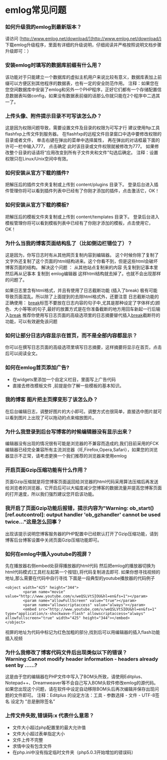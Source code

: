 # emlog常见问题 #

### 如何升级我的emlog到最新版本？ ###

请访问 [http://www.emlog.net/download/](http://www.emlog.net/download/) 下载emlog升级程序，里面有详细的升级说明，仔细阅读并严格按照说明文档步骤升级即可：）

### 安装emlog时填写的数据库前缀有什么用？ ###

该功能对于只能建立一个数据库的虚拟主机用户来说比较有意义，数据库表加上前缀可以方便区别其他程序的数据表，也有一定的安全防范作用。
注释：如果您在您空间数据库中安装了emlog和另外一个PHP程序，正好它们都有一个存储配置信息数据表叫做config，如果没有数据表前缀的话那么你就只能在2个程序中二选其一了。

### 上传头像、附件提示目录不可写该怎么办？ ###

这是因为权限问题导致，需要设置文件及目录的权限为可写才行
建议使用ftp工具flashfxp上传文件到服务器。
在flashfxp的远程文件目录窗口中选中要修改权限的目录或者文件，
单击右键在弹出的菜单中选择属性，
再在弹出的对话框最下面的许可一栏中输入777，
点击确定 此时该目录或文件权限就被修改为777。
如果修改整个目录的话请将“应用改变到所有子文件夹和文件”勾选后确定。
注释：设置权限只在Linux/Unix空间中有效。

### 如何安装从官方下载的插件? ###

把解压后的插件文件夹复制或上传到 content/plugins 目录下。
登录后台进入插件管理你将可以看到插件列表中已经有了你刚才添加的插件，点击激活它，OK！

### 如何安装从官方下载的模板? ###

把解压后的模板文件夹复制或上传到 content/templates 目录下。
登录后台进入模板管理你将可以看到模板列表中已经有了你刚才添加的模板，点击使用它，OK！

### 为什么当我的博客页面结构乱了（比如侧边栏错位了）？ ###

这是因为，你写日志时有从其他网页复制内容到编辑器。 这个时候你除了复制了文字外还复制了这个页面的html结构进来。这个你看不到，但是这些html会破坏博客页面的结构。 解决这个问题 ： 从其他站点复制来的内容 先复制到记事本里 然后再从记事本 复制到 emlog编辑器 这样html结构就去掉了。也就不会出现那样的问题了。

如果日志里含有html格式，并且有使用了日志截断功能 (插入了break) 极有可能导致页面混乱。所以除了上面提到的去除html格式外，还要注意 日志截断功能的正确使用：
[break](break.md)标签不要放在日志内容的句子中,尤其是那种设定了字体样式(颜色、大小等等)的句子,最好的放置方式是在你准备截断的地方用回车新起一行后输入[break](break.md)
推荐你使用写日志页面的高级选项里的日志摘要替代插入[break](break.md)截断符的功能，可以有效避免该问题

### 如何让部分日志内容显示在首页，而不是全部内容都显示？ ###

你可以在撰写日志页面的高级选项里填写日志摘要，这样摘要将显示在首页，点击后可以阅读全文。

### 如何在emlog首页添加广告? ###

  * 在widgets里添加一个自定义栏目，里面写上广告代码
  * 直接去修改模板文件 ,前提是你了解一些模板的基本知识。

### 我的博客 图片把主页撑变形了该怎么办？ ###

在后台编辑日志，调整好图片的大小即可。调整方式也很简单，直接选中图片就可以看到图片上出现了可以拖动的点来缩放图片。

### 为什么我登录到后台写博客的时候编辑器没有显示出来？ ###
编辑器没有出现的情况很有可能是浏览器的不兼容而造成的,我们目前采用的FCK编辑器已经完全兼容所有主流浏览器（IE,Firefox,Opera,Safari），如果您的浏览器显示不正常，请考虑更换一个我们推荐的浏览器来使用emlog

### 开启页面Gzip压缩功能有什么作用？ ###

页面Gzip压缩就是将您博客页面返回给浏览器的html代码采用算法压缩后再发送给浏览者的浏览器，它开启后可以大幅度减少您博客的数据流量并提高您博客页面的打开速度，所以我们强烈建议您开启该功能。

### 我开启了页面Gzip功能后报错，提示内容为"Warning: ob\_start() [ref.outcontrol]: output handler 'ob\_gzhandler' cannot be used twice..."这是怎么回事？ ###

出现该提示说明您博客服务器的PHP配置中已经默认打开了Gzip压缩功能，请到博客后台博客设置中关闭页面Gzip压缩功能即可。

### 如何在emlog中插入youtube的视屏？ ###

先在播放器右侧embed处获得播放器的html代码
然后把emlog的播放器切换为html代码模式(工具栏左起第一个按钮),将代码复制进去即可.
如果你想寻找视频的地址,那么需要在代码中自行寻找
下面是一段典型的youtube播放器的代码例子
```
<object width="425" height="344">
        <param name="movie" value="http://www.youtube.com/v/weQSLVtSIOU&hl=en&fs=1"></param>
        <param name="allowFullScreen" value="true"></param>
        <param name="allowscriptaccess" value="always"></param>
        <embed src="http://www.youtube.com/v/weQSLVtSIOU&hl=en&fs=1" type="application/x-shockwave-flash" allowscriptaccess="always" allowfullscreen="true" width="425" height="344"></embed>
</object>
```
视屏的地址为代码中标记为红色加粗的部分,找到后可以用编辑器的插入flash功能插入视频

### 为什么我修改了博客代码文件后出现类似以下的错误？Warning:Cannot modify header information - headers already sent by ……? ###

这是由于您的编辑器在PHP文件中写入了BOM头所致，请使用Editplus、Notepad++、Dreamweaver等不会自己写入BOM头软件修改emlog的源代码。如果您出现这个问题，请在软件中设定自动移除BOM头后再次编辑并保存出现问题的文件即可。
注释：Editplus 的设定方法：工具 - 参数选择 - 文件 - UTF-8签名 设定为 “总是删除签名”


### 上传文件失败,错误码:x 代表什么意思？ ###

  * 文件大小超过php配置里的最大允许值
  * 文件大小超过表单指定大小
  * 文件上传不完整
  * 求情中没有包含文件
  * 在php.ini中没有指定临时文件夹（php5.0.3开始增加的错误码）